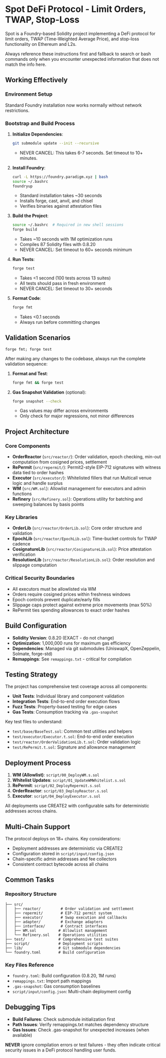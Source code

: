# Spot DeFi Protocol - Limit Orders, TWAP, Stop-Loss

Spot is a Foundry-based Solidity project implementing a DeFi protocol for limit orders, TWAP (Time-Weighted Average Price), and stop-loss functionality on Ethereum and L2s.

Always reference these instructions first and fallback to search or bash commands only when you encounter unexpected information that does not match the info here.

## Working Effectively

### Environment Setup
Standard Foundry installation now works normally without network restrictions.

### Bootstrap and Build Process
1. **Initialize Dependencies**:
   ```bash
   git submodule update --init --recursive
   ```
   - NEVER CANCEL: This takes 6-7 seconds. Set timeout to 10+ minutes.

2. **Install Foundry**:
   ```bash
   curl -L https://foundry.paradigm.xyz | bash
   source ~/.bashrc
   foundryup
   ```
   - Standard installation takes ~30 seconds
   - Installs forge, cast, anvil, and chisel
   - Verifies binaries against attestation files

3. **Build the Project**:
   ```bash
   source ~/.bashrc  # Required in new shell sessions
   forge build
   ```
   - Takes ~10 seconds with 1M optimization runs
   - Compiles 87 Solidity files with 0.8.20
   - NEVER CANCEL: Set timeout to 60+ seconds minimum

4. **Run Tests**:
   ```bash
   forge test
   ```
   - Takes <1 second (100 tests across 13 suites)
   - All tests should pass in fresh environment
   - NEVER CANCEL: Set timeout to 30+ seconds

5. **Format Code**:
   ```bash
   forge fmt
   ```
   - Takes <0.1 seconds
   - Always run before committing changes

## Validation Scenarios

`forge fmt; forge test`

After making any changes to the codebase, always run the complete validation sequence:

1. **Format and Test**:
   ```bash
   forge fmt && forge test
   ```

2. **Gas Snapshot Validation** (optional):
   ```bash
   forge snapshot --check
   ```
   - Gas values may differ across environments
   - Only check for major regressions, not minor differences

## Project Architecture

### Core Components
- **OrderReactor** (`src/reactor/`): Order validation, epoch checking, min-out computation from cosigned prices, settlement
- **RePermit** (`src/repermit/`): Permit2-style EIP-712 signatures with witness data tied to order hashes  
- **Executor** (`src/executor/`): Whitelisted fillers that run Multicall venue logic and handle surplus
- **WM** (`src/WM.sol`): Allowlist management for executors and admin functions
- **Refinery** (`src/Refinery.sol`): Operations utility for batching and sweeping balances by basis points

### Key Libraries
- **OrderLib** (`src/reactor/OrderLib.sol`): Core order structure and validation
- **EpochLib** (`src/reactor/EpochLib.sol`): Time-bucket controls for TWAP cadence
- **CosignatureLib** (`src/reactor/CosignatureLib.sol`): Price attestation verification
- **ResolutionLib** (`src/reactor/ResolutionLib.sol`): Order resolution and slippage computation

### Critical Security Boundaries
- All executors must be allowlisted via WM
- Orders require cosigned prices within freshness windows
- Epoch controls prevent duplicate/early fills
- Slippage caps protect against extreme price movements (max 50%)
- RePermit ties spending allowances to exact order hashes

## Build Configuration
- **Solidity Version**: 0.8.20 (EXACT - do not change)
- **Optimization**: 1,000,000 runs for maximum gas efficiency
- **Dependencies**: Managed via git submodules (UniswapX, OpenZeppelin, Solmate, forge-std)
- **Remappings**: See `remappings.txt` - critical for compilation

## Testing Strategy
The project has comprehensive test coverage across all components:

- **Unit Tests**: Individual library and component validation
- **Integration Tests**: End-to-end order execution flows  
- **Fuzz Tests**: Property-based testing for edge cases
- **Gas Tests**: Consumption tracking via `.gas-snapshot`

Key test files to understand:
- `test/base/BaseTest.sol`: Common test utilities and helpers
- `test/executor/Executor.t.sol`: End-to-end order execution
- `test/reactor/OrderValidationLib.t.sol`: Order validation logic
- `test/RePermit.t.sol`: Signature and allowance management

## Deployment Process
1. **WM (Allowlist)**: `script/00_DeployWM.s.sol`
2. **Whitelist Updates**: `script/01_UpdateWMWhitelist.s.sol`
3. **RePermit**: `script/02_DeployRepermit.s.sol` 
4. **OrderReactor**: `script/03_DeployReactor.s.sol`
5. **Executor**: `script/04_DeployExecutor.s.sol`

All deployments use CREATE2 with configurable salts for deterministic addresses across chains.

## Multi-Chain Support
The protocol deploys on 18+ chains. Key considerations:
- Deployment addresses are deterministic via CREATE2
- Configuration stored in `script/input/config.json`
- Chain-specific admin addresses and fee collectors
- Consistent contract bytecode across all chains

## Common Tasks

### Repository Structure
```
├── src/
│   ├── reactor/         # Order validation and settlement
│   ├── repermit/        # EIP-712 permit system
│   ├── executor/        # Swap execution and callbacks
│   ├── adapter/         # Exchange adapters
│   ├── interface/       # Contract interfaces
│   ├── WM.sol          # Allowlist management
│   └── Refinery.sol    # Operations utilities
├── test/               # Comprehensive test suites
├── script/             # Deployment scripts
├── lib/                # Git submodule dependencies
└── foundry.toml        # Build configuration
```

### Key Files Reference
- `foundry.toml`: Build configuration (0.8.20, 1M runs)
- `remappings.txt`: Import path mappings
- `.gas-snapshot`: Gas consumption baselines
- `script/input/config.json`: Multi-chain deployment config

## Debugging Tips
- **Build Failures**: Check submodule initialization first
- **Path Issues**: Verify remappings.txt matches dependency structure  
- **Gas Issues**: Check .gas-snapshot for unexpected increases (when available)

**NEVER** ignore compilation errors or test failures - they often indicate critical security issues in a DeFi protocol handling user funds.